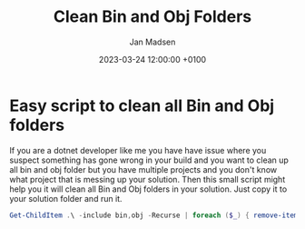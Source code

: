 ﻿---
title: Clean Bin and Obj Folders
author: Jan Madsen
date: 2023-03-24 12:00:00 +0100
categories: [Blogging]
tags: [powershell, script, build]
---

# Easy script to clean all Bin and Obj folders
If you are a dotnet developer like me you have have issue where you suspect something has gone wrong in your build and you want to clean up all bin and obj folder but you have multiple projects and you don't know what project that is messing up your solution.
Then this small script might help you it will clean all Bin and Obj folders in your solution. Just copy it to your solution folder and run it.

```powershell
Get-ChildItem .\ -include bin,obj -Recurse | foreach ($_) { remove-item $_.fullname -Force -Recurse }
```
